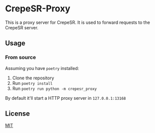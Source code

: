# CrepeSR-Proxy

This is a proxy server for CrepeSR. It is used to forward requests to the CrepeSR server.

## Usage

### From source

Assuming you have `poetry` installed:

1. Clone the repository
2. Run `poetry install`
3. Run `poetry run python -m crepesr_proxy`

By default it'll start a HTTP proxy server in `127.0.0.1:13168`

## License

[MIT](./LICENSE)
